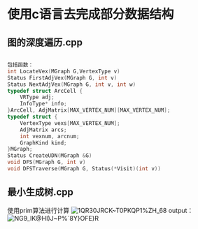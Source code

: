 # 使用c语言去完成部分数据结构
## 图的深度遍历.cpp
```cpp

包括函数：
int LocateVex(MGraph G,VertexType v)
Status FirstAdjVex(MGraph G, int v)
Status NextAdjVex(MGraph G, int v, int w)
typedef struct ArcCell {
    VRType adj;
    InfoType* info;
}ArcCell, AdjMatrix[MAX_VERTEX_NUM][MAX_VERTEX_NUM];
typedef struct {
    VertexType vexs[MAX_VERTEX_NUM];
    AdjMatrix arcs;
    int vexnum, arcnum;
    GraphKind kind;
}MGraph;
Status CreateUDN(MGraph &G)
void DFS(MGraph G, int v)
void DFSTraverse(MGraph G, Status(*Visit)(int v))
```
## 最小生成树.cpp
使用prim算法进行计算
![1QR30JRCK~T0PKQP1%ZH_68](https://user-images.githubusercontent.com/94292494/144560064-e81b721b-2656-4f03-9631-da538487683d.png)
output：
![NG9_IK@HI)J~P%`8Y}OFE}R](https://user-images.githubusercontent.com/94292494/144560138-014e03cc-5ba1-4095-9cd2-51e78fbf8326.png)
